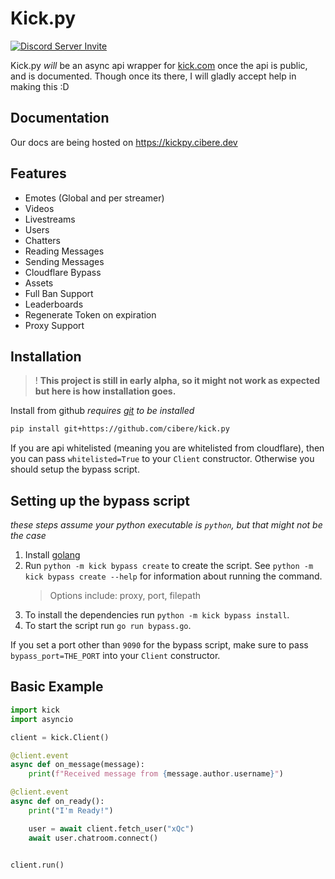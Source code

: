# Kick.py

<a href="https://discord.gg/AGuwPB2XfV"><img src="https://discord.com/api/guilds/1046574190242828349/embed.png" alt="Discord Server Invite"></a>

Kick.py _will_ be an async api wrapper for [kick.com](https://kick.com) once the api is public, and is documented. Though once its there, I will gladly accept help in making this :D

## Documentation
Our docs are being hosted on https://kickpy.cibere.dev

## Features

- Emotes (Global and per streamer)
- Videos
- Livestreams
- Users
- Chatters
- Reading Messages
- Sending Messages
- Cloudflare Bypass
- Assets
- Full Ban Support
- Leaderboards
- Regenerate Token on expiration
- Proxy Support

## Installation

> ! **This project is still in early alpha, so it might not work as expected but here is how installation goes.**

Install from github _requires [git](https://git-scm.com/) to be installed_

```bash
pip install git+https://github.com/cibere/kick.py
```

If you are api whitelisted (meaning you are whitelisted from cloudflare), then you can pass `whitelisted=True` to your `Client` constructor. Otherwise you should setup the bypass script.

## Setting up the bypass script

_these steps assume your python executable is `python`, but that might not be the case_

1. Install [golang](https://go.dev/doc/install)
2. Run `python -m kick bypass create` to create the script. See `python -m kick bypass create --help` for information about running the command.
   > Options include: proxy, port, filepath
3. To install the dependencies run `python -m kick bypass install`.
4. To start the script run `go run bypass.go`.

If you set a port other than `9090` for the bypass script, make sure to pass `bypass_port=THE_PORT` into your `Client` constructor.

## Basic Example

```py
import kick
import asyncio

client = kick.Client()

@client.event
async def on_message(message):
    print(f"Received message from {message.author.username}")

@client.event
async def on_ready():
    print("I'm Ready!")

    user = await client.fetch_user("xQc")
    await user.chatroom.connect()


client.run()
```
